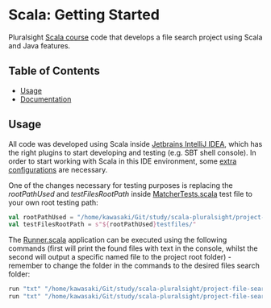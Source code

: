 # Scala: Getting Started

Pluralsight [Scala course](https://app.pluralsight.com/library/courses/scala-getting-started) code that develops a file search project using Scala and Java features.

## Table of Contents

* [Usage](#usage)
* [Documentation](https://github.com/davikawasaki/scala-pluralsight/tree/master/project-file-search/documentation/api)

## Usage

All code was developed using Scala inside [Jetbrains IntelliJ IDEA](https://www.jetbrains.com/idea/), which has the right plugins to start developing and testing (e.g. SBT shell console). In order to start working with Scala in this IDE environment, some [extra configurations](https://docs.scala-lang.org/getting-started-intellij-track/getting-started-with-scala-in-intellij.html) are necessary.

One of the changes necessary for testing purposes is replacing the *rootPathUsed* and *testFilesRootPath* inside [MatcherTests.scala](https://github.com/davikawasaki/scala-pluralsight/blob/master/project-file-search/src/test/scala/FileSearcher/MatcherTests.scala) test file to your own root testing path:

```scala
val rootPathUsed = "/home/kawasaki/Git/study/scala-pluralsight/project-file-search/"
val testFilesRootPath = s"${rootPathUsed}testfiles/"
```

The [Runner.scala](https://github.com/davikawasaki/scala-pluralsight/blob/master/project-file-search/src/main/scala/FileSearcher/Runner.scala) application can be executed using the following commands (first will print the found files with text in the console, whilst the second will output a specific named file to the project root folder) - remember to change the folder in the commands to the desired files search folder:

```scala
run "txt" "/home/kawasaki/Git/study/scala-pluralsight/project-file-search/testfiles" "true" "foo"
run "txt" "/home/kawasaki/Git/study/scala-pluralsight/project-file-search/testfiles" "true" "foo" "results.out"
```

